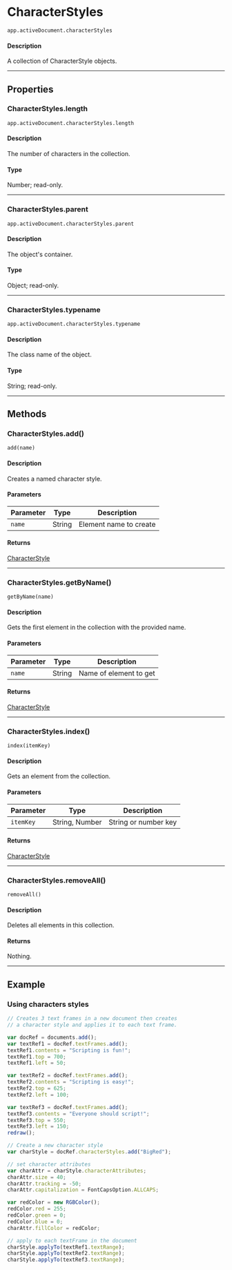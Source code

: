 # CharacterStyles

`app.activeDocument.characterStyles`

#### Description

A collection of CharacterStyle objects.

---

## Properties

### CharacterStyles.length

`app.activeDocument.characterStyles.length`

#### Description

The number of characters in the collection.

#### Type

Number; read-only.

---

### CharacterStyles.parent

`app.activeDocument.characterStyles.parent`

#### Description

The object's container.

#### Type

Object; read-only.

---

### CharacterStyles.typename

`app.activeDocument.characterStyles.typename`

#### Description

The class name of the object.

#### Type

String; read-only.

---

## Methods

### CharacterStyles.add()

`add(name)`

#### Description

Creates a named character style.

#### Parameters

| Parameter   | Type   | Description            |
|-------------|--------|------------------------|
| `name`      | String | Element name to create |

#### Returns

[CharacterStyle](./CharacterStyle.md)

---

### CharacterStyles.getByName()

`getByName(name)`

#### Description

Gets the first element in the collection with the provided name.

#### Parameters

| Parameter   | Type   | Description            |
|-------------|--------|------------------------|
| `name`      | String | Name of element to get |

#### Returns

[CharacterStyle](./CharacterStyle.md)

---

### CharacterStyles.index()

`index(itemKey)`

#### Description

Gets an element from the collection.

#### Parameters

| Parameter   | Type           | Description          |
|-------------|----------------|----------------------|
| `itemKey`   | String, Number | String or number key |

#### Returns

[CharacterStyle](./CharacterStyle.md)

---

### CharacterStyles.removeAll()

`removeAll()`

#### Description

Deletes all elements in this collection.

#### Returns

Nothing.

---

## Example

### Using characters styles

```javascript
// Creates 3 text frames in a new document then creates
// a character style and applies it to each text frame.

var docRef = documents.add();
var textRef1 = docRef.textFrames.add();
textRef1.contents = "Scripting is fun!";
textRef1.top = 700;
textRef1.left = 50;

var textRef2 = docRef.textFrames.add();
textRef2.contents = "Scripting is easy!";
textRef2.top = 625;
textRef2.left = 100;

var textRef3 = docRef.textFrames.add();
textRef3.contents = "Everyone should script!";
textRef3.top = 550;
textRef3.left = 150;
redraw();

// Create a new character style
var charStyle = docRef.characterStyles.add("BigRed");

// set character attributes
var charAttr = charStyle.characterAttributes;
charAttr.size = 40;
charAttr.tracking = -50;
charAttr.capitalization = FontCapsOption.ALLCAPS;

var redColor = new RGBColor();
redColor.red = 255;
redColor.green = 0;
redColor.blue = 0;
charAttr.fillColor = redColor;

// apply to each textFrame in the document
charStyle.applyTo(textRef1.textRange);
charStyle.applyTo(textRef2.textRange);
charStyle.applyTo(textRef3.textRange);
```
